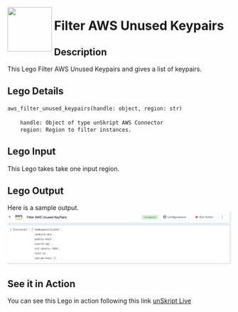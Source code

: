 [<img align="left" src="https://unskript.com/assets/favicon.png" width="100" height="100" style="padding-right: 5px">](https://unskript.com/assets/favicon.png) 
<h1>Filter AWS Unused Keypairs </h1>

## Description
This Lego Filter AWS Unused Keypairs and gives a list of keypairs.


## Lego Details

    aws_filter_unused_keypairs(handle: object, region: str)

        handle: Object of type unSkript AWS Connector
        region: Region to filter instances.

## Lego Input
This Lego takes take one input region. 

## Lego Output
Here is a sample output.
<img src="./1.png">

## See it in Action

You can see this Lego in action following this link [unSkript Live](https://unskript.com)